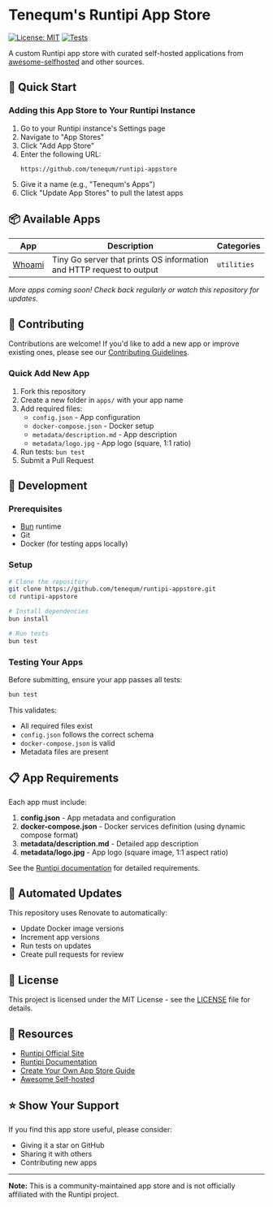 # Tenequm's Runtipi App Store

[![License: MIT](https://img.shields.io/badge/License-MIT-yellow.svg)](https://opensource.org/licenses/MIT)
[![Tests](https://github.com/tenequm/runtipi-appstore/actions/workflows/test.yml/badge.svg)](https://github.com/tenequm/runtipi-appstore/actions/workflows/test.yml)

A custom Runtipi app store with curated self-hosted applications from [awesome-selfhosted](https://github.com/awesome-selfhosted/awesome-selfhosted) and other sources.

## 🚀 Quick Start

### Adding this App Store to Your Runtipi Instance

1. Go to your Runtipi instance's Settings page
2. Navigate to "App Stores"
3. Click "Add App Store"
4. Enter the following URL:
   ```
   https://github.com/tenequm/runtipi-appstore
   ```
5. Give it a name (e.g., "Tenequm's Apps")
6. Click "Update App Stores" to pull the latest apps

## 📦 Available Apps

| App | Description | Categories |
|-----|-------------|------------|
| [Whoami](apps/whoami) | Tiny Go server that prints OS information and HTTP request to output | `utilities` |

*More apps coming soon! Check back regularly or watch this repository for updates.*

## 🤝 Contributing

Contributions are welcome! If you'd like to add a new app or improve existing ones, please see our [Contributing Guidelines](CONTRIBUTING.md).

### Quick Add New App

1. Fork this repository
2. Create a new folder in `apps/` with your app name
3. Add required files:
   - `config.json` - App configuration
   - `docker-compose.json` - Docker setup
   - `metadata/description.md` - App description
   - `metadata/logo.jpg` - App logo (square, 1:1 ratio)
4. Run tests: `bun test`
5. Submit a Pull Request

## 🧪 Development

### Prerequisites

- [Bun](https://bun.sh/) runtime
- Git
- Docker (for testing apps locally)

### Setup

```bash
# Clone the repository
git clone https://github.com/tenequm/runtipi-appstore.git
cd runtipi-appstore

# Install dependencies
bun install

# Run tests
bun test
```

### Testing Your Apps

Before submitting, ensure your app passes all tests:

```bash
bun test
```

This validates:
- All required files exist
- `config.json` follows the correct schema
- `docker-compose.json` is valid
- Metadata files are present

## 📋 App Requirements

Each app must include:

1. **config.json** - App metadata and configuration
2. **docker-compose.json** - Docker services definition (using dynamic compose format)
3. **metadata/description.md** - Detailed app description
4. **metadata/logo.jpg** - App logo (square image, 1:1 aspect ratio)

See the [Runtipi documentation](https://runtipi.io/docs/guides/create-your-own-app-store) for detailed requirements.

## 🔄 Automated Updates

This repository uses Renovate to automatically:
- Update Docker image versions
- Increment app versions
- Run tests on updates
- Create pull requests for review

## 📝 License

This project is licensed under the MIT License - see the [LICENSE](LICENSE) file for details.

## 🔗 Resources

- [Runtipi Official Site](https://runtipi.io)
- [Runtipi Documentation](https://runtipi.io/docs)
- [Create Your Own App Store Guide](https://runtipi.io/docs/guides/create-your-own-app-store)
- [Awesome Self-hosted](https://github.com/awesome-selfhosted/awesome-selfhosted)

## ⭐ Show Your Support

If you find this app store useful, please consider:
- Giving it a star on GitHub
- Sharing it with others
- Contributing new apps

---

**Note:** This is a community-maintained app store and is not officially affiliated with the Runtipi project.